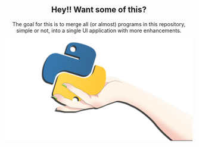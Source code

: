 <h2 align="center"> Hey!! Want some of this?</h2>
<p align="center"> The goal for this is to merge all (or almost) programs in this repository, simple or not, into a single UI application with more enhancements. </p>
<img src="https://github.com/AkkoS2/Studies/blob/main/pics/snakes.png?raw=true">
